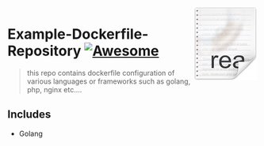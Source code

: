 <img src="icon.png" align="right" />

# Example-Dockerfile-Repository [![Awesome](https://cdn.rawgit.com/sindresorhus/awesome/d7305f38d29fed78fa85652e3a63e154dd8e8829/media/badge.svg)](https://github.com/sindresorhus/awesome#readme)

> this repo contains dockerfile configuration of various languages ​​or frameworks such as golang, php, nginx etc....

## Includes

- Golang
